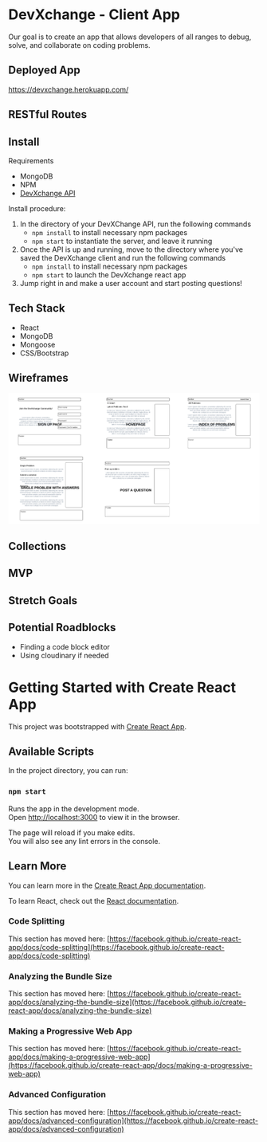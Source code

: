 # DevXchange - Client App
Our goal is to create an app that allows developers of all ranges to debug, solve, and collaborate on coding problems.

## Deployed App
https://devxchange.herokuapp.com/

## RESTful Routes

## Install

Requirements
* MongoDB
* NPM
* <a href="https://github.com/paulinal3/devXchange-api">DevXchange API </a>

Install procedure:

1. In the directory of your DevXChange API, run the following commands
    * ```npm install``` to install necessary npm packages
    * ```npm start``` to instantiate the server, and leave it running
2. Once the API is up and running, move to the directory where you've saved the DevXchange client and run the following commands
    * ```npm install``` to install necessary npm packages
    *  ```npm start``` to launch the DevXchange react app
3. Jump right in and make a user account and start posting questions!

## Tech Stack
* React
* MongoDB
* Mongoose
* CSS/Bootstrap

## Wireframes
![Wireframes](public/wireframes.png)

## Collections


## MVP


## Stretch Goals


## Potential Roadblocks
* Finding a code block editor
* Using cloudinary if needed

# Getting Started with Create React App

This project was bootstrapped with [Create React App](https://github.com/facebook/create-react-app).

## Available Scripts

In the project directory, you can run:

### `npm start`

Runs the app in the development mode.\
Open [http://localhost:3000](http://localhost:3000) to view it in the browser.

The page will reload if you make edits.\
You will also see any lint errors in the console.


## Learn More

You can learn more in the [Create React App documentation](https://facebook.github.io/create-react-app/docs/getting-started).

To learn React, check out the [React documentation](https://reactjs.org/).

### Code Splitting

This section has moved here: [https://facebook.github.io/create-react-app/docs/code-splitting](https://facebook.github.io/create-react-app/docs/code-splitting)

### Analyzing the Bundle Size

This section has moved here: [https://facebook.github.io/create-react-app/docs/analyzing-the-bundle-size](https://facebook.github.io/create-react-app/docs/analyzing-the-bundle-size)

### Making a Progressive Web App

This section has moved here: [https://facebook.github.io/create-react-app/docs/making-a-progressive-web-app](https://facebook.github.io/create-react-app/docs/making-a-progressive-web-app)

### Advanced Configuration

This section has moved here: [https://facebook.github.io/create-react-app/docs/advanced-configuration](https://facebook.github.io/create-react-app/docs/advanced-configuration)
